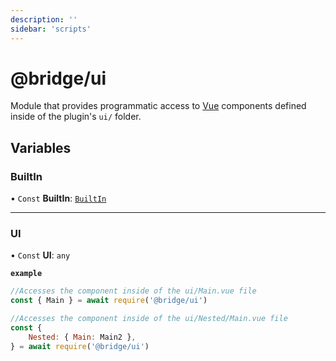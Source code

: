 ```yaml
---
description: ''
sidebar: 'scripts'
---
```


# @bridge/ui

Module that provides programmatic access to [Vue](https://vuejs.org/) components defined inside of the plugin's `ui/` folder.

## Variables

### BuiltIn

• `Const` **BuiltIn**: [`BuiltIn`](../interfaces/builtin.md)

___

### UI

• `Const` **UI**: `any`

**`example`**
```js
//Accesses the component inside of the ui/Main.vue file
const { Main } = await require('@bridge/ui')

//Accesses the component inside of the ui/Nested/Main.vue file
const {
    Nested: { Main: Main2 },
} = await require('@bridge/ui')
```
